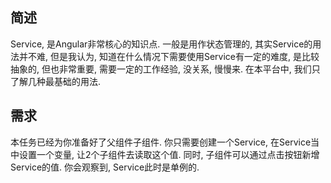 ## 简述
Service, 是Angular非常核心的知识点. 一般是用作状态管理的, 其实Service的用法并不难, 但是我认为, 知道在什么情况下需要使用Service有一定的难度, 是比较抽象的, 但也非常重要, 需要一定的工作经验, 没关系, 慢慢来. 在本平台中, 我们只了解几种最基础的用法.

## 需求
本任务已经为你准备好了父组件子组件. 你只需要创建一个Service, 在Service当中设置一个变量, 让2个子组件去读取这个值. 同时, 子组件可以通过点击按钮新增Service的值. 你会观察到, Service此时是单例的.
